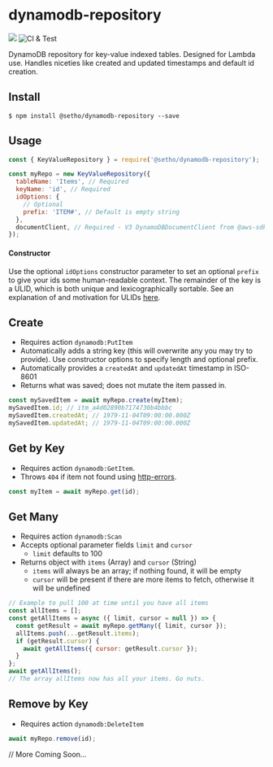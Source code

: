 # dynamodb-repository

[![](https://img.shields.io/npm/v/@setho/dynamodb-repository.svg)](https://www.npmjs.com/package/@setho/dynamodb-repository) ![CI & Test](https://github.com/SethO/dynamodb-repository/workflows/CI%20&%20Test/badge.svg)

DynamoDB repository for key-value indexed tables. Designed for Lambda use. Handles niceties like created and updated timestamps and default id creation.

## Install

`$ npm install @setho/dynamodb-repository --save`

## Usage

```javascript
const { KeyValueRepository } = require('@setho/dynamodb-repository');

const myRepo = new KeyValueRepository({
  tableName: 'Items', // Required
  keyName: 'id', // Required
  idOptions: {
    // Optional
    prefix: 'ITEM#', // Default is empty string
  },
  documentClient, // Required - V3 DynamoDBDocumentClient from @aws-sdk/lib-dynamodb
});
```

#### Constructor

Use the optional `idOptions` constructor parameter to set an optional `prefix` to give your ids some human-readable context. The remainder of the key is a ULID, which is both unique and lexicographically sortable. See an explanation of and motivation for ULIDs [here](https://github.com/ulid/spec).

## Create

- Requires action `dynamodb:PutItem`
- Automatically adds a string key (this will overwrite any you may try to provide). Use constructor options to specify length and optional prefix.
- Automatically provides a `createdAt` and `updatedAt` timestamp in ISO-8601
- Returns what was saved; does not mutate the item passed in.

```javascript
const mySavedItem = await myRepo.create(myItem);
mySavedItem.id; // itm_a4d02890b7174730b4bbbc
mySavedItem.createdAt; // 1979-11-04T09:00:00.000Z
mySavedItem.updatedAt; // 1979-11-04T09:00:00.000Z
```

## Get by Key

- Requires action `dynamodb:GetItem`.
- Throws `404` if item not found using [http-errors](https://npmjs.com/package/http-errors).

```javascript
const myItem = await myRepo.get(id);
```

## Get Many

- Requires action `dynamodb:Scan`
- Accepts optional parameter fields `limit` and `cursor`
  - `limit` defaults to 100
- Returns object with `items` (Array) and `cursor` (String)
  - `items` will always be an array; if nothing found, it will be empty
  - `cursor` will be present if there are more items to fetch, otherwise it will be undefined

```javascript
// Example to pull 100 at time until you have all items
const allItems = [];
const getAllItems = async ({ limit, cursor = null }) => {
  const getResult = await myRepo.getMany({ limit, cursor });
  allItems.push(...getResult.items);
  if (getResult.cursor) {
    await getAllItems({ cursor: getResult.cursor });
  }
};
await getAllItems();
// The array allItems now has all your items. Go nuts.
```

## Remove by Key

- Requires action `dynamodb:DeleteItem`

```javascript
await myRepo.remove(id);
```

// More Coming Soon...
